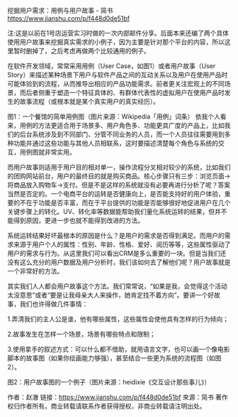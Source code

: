 

挖掘用户需求：用例与用户故事 - 简书 https://www.jianshu.com/p/f448d0de51bf

注:这是以前在1号店运营实习时做的一次内部邮件分享。后面本来还编了两个具体使用用户故事来挖掘真实需求的小例子，因为主要是针对那个平台的内容，所以这里暂时删掉了，之后考虑再做两个比较通用的例子。

在软件开发领域，常常采用用例（User Case，如图1）或者用户故事（User Story）来描述某种场景下用户与软件产品之间的互动关系以及用户在使用产品时可能体验到的流程，从而推导出相应的产品功能需求。前者更关注宏观上的不同场景，而后者侧重于塑造一个特征具体的、有群体代表性的虚拟用户在使用产品时发生的故事流程（或根本就是某个真实用户的真实经历）。

图1：一个餐馆的简单用例图（图片来源：Wikipedia「用例」词条）
依我个人看来，用例的方法更适合用于场景多、用户角色多、功能更具广度的产品上，比如我们的后台系统涉及到不同部门、分管不同业务的人员，而一个人员往往需要用到多种功能并通过这些功能与其他人员相联系，这时要描述清楚每个角色与系统的交互，用例图就非常实用。

而用户故事则适用于用户目的相对单一，操作流程分叉相对较少的系统，比如我们的团购网站前台，用户的最终目的就是购买商品。核心步骤只有三步：浏览页面->将商品放入购物车->支付。但是不是这样的系统就没有必要再进行分析了呢？答案当然是否定的。一个电商平台的运转是否健康向上，是否能支持好的用户体验，重要的不在于功能是否丰富，而在于平台提供的功能是否能够很好地促进用户在几个关键步骤上的转化。UV、转化率等数据能帮助我们量化系统运转的结果，但并不能得到原因，更进一步也就不能得到改进的方法。

系统运转结果好坏最根本的原因是什么？是用户的需求是否得到满足。而用户的需求来源于用户个人的属性：性别、年龄、性格、爱好、阅历等等，这些属性驱动了用户的需求与行为。从这里我们可以看出CRM是多么重要的一块。但是当我们还没有这么充分的用户数据及用户分析时，我们该如何去了解他们呢？用户故事就是一个非常好的方法。

其实我们人人都会用户故事这个方法。我们常常说，“如果是我，会觉得这个活动太没意思”或者“要是让我母亲大人来操作，她肯定找不着方向”。要讲一个好故事，我们也许得做几件事情：

1.弄清我们的主人公是谁，他有哪些属性，这些属性会使他具有怎样的行为倾向；

2.故事发生在怎样一个场景，场景有哪些特点和限制；

3.使用拿手的叙述方式：可以什么都不借助，就用语言文字，也可以画一个像电影脚本的故事图（如果你绘画能力够强），甚至结合一些更为系统的流程图（如图2）。

图2：用户故事图的一个例子（图片来源：heidixie《交互设计那些事儿》）

作者：赵澈
链接：https://www.jianshu.com/p/f448d0de51bf
來源：简书
著作权归作者所有。商业转载请联系作者获得授权，非商业转载请注明出处。